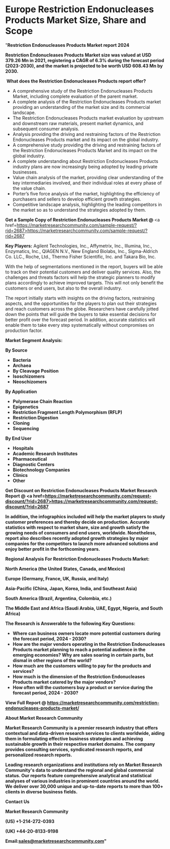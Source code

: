 # Europe Restriction Endonucleases Products Market Size, Share and Scope
"<strong>Restriction Endonucleases Products Market report 2024</strong>

<strong>Restriction Endonucleases Products Market size was valued at USD 379.26 Mn in 2021, registering a CAGR of 6.3% during the forecast period (2023-2030), and the market is projected to be worth USD 608.43 Mn by 2030.</strong>

 <strong><b>What does the Restriction Endonucleases Products report offer?</b></strong>
<ul>
  <li>A comprehensive study of the Restriction Endonucleases Products Market, including complete evaluation of the parent market.</li>
  <li>A complete analysis of the Restriction Endonucleases Products market providing an understanding of the market size and its commercial landscape.</li>
  <li>The Restriction Endonucleases Products market evaluation by upstream and downstream raw materials, present market dynamics, and subsequent consumer analysis.</li>
  <li>Analysis providing the driving and restraining factors of the Restriction Endonucleases Products market and its impact on the global industry.</li>
  <li>A comprehensive study providing the driving and restraining factors of the Restriction Endonucleases Products Market and its impact on the global industry.</li>
  <li>A complete understanding about Restriction Endonucleases Products industry plans are now increasingly being adopted by leading private businesses.</li>
  <li>Value chain analysis of the market, providing clear understanding of the key intermediaries involved, and their individual roles at every phase of the value chain.</li>
  <li>Porter’s five force analysis of the market, highlighting the efficiency of purchasers and sellers to develop efficient growth strategies.</li>
  <li>Competitive landscape analysis, highlighting the leading competitors in the market so as to understand the strategies adopted by them.</li>
</ul>

<strong>Get a Sample Copy of Restriction Endonucleases Products Market @ </strong><a href=https://marketresearchcommunity.com/sample-request/?rid=2687><u>https://marketresearchcommunity.com/sample-request/?rid=2687</u></a>

<strong>Key Players:</strong> 
Agilent Technologies, Inc., Affymetrix, Inc., Illumina, Inc., Enzymatics, Inc., QIAGEN N.V., New England Biolabs, Inc., Sigma-Aldrich Co. LLC., Roche, Ltd., Thermo Fisher Scientific, Inc. and Takara Bio, Inc.

With the help of segmentations mentioned in the report, buyers will be able to track on their potential customers and deliver quality services. Also, the challenges and threats factors will help the strategic planners to modify plans accordingly to achieve improved targets. This will not only benefit the customers or end users, but also to the overall industry.

The report initially starts with insights on the driving factors, restraining aspects, and the opportunities for the players to plan out their strategies and reach customers across the globe. Researchers have carefully jotted down the points that will guide the buyers to take essential decisions for better profit over the forecast period. In addition, accurate statistics will enable them to take every step systematically without compromises on production factor.

<strong>Market Segment Analysis:</strong>


<strong><strong>By Source</strong></h4>
<ul>
 	<li>Bacteria</li>
 	<li>Archaea</li>
 	<li>By Cleavage Position</li>
 	<li>Isoschizomers</li>
 	<li>Neoschizomers</li>
</ul>
<strong><strong>By Application</strong></h4>
<ul>
 	<li>Polymerase Chain Reaction</li>
 	<li>Epigenetics</li>
 	<li>Restriction Fragment Length Polymorphism (RFLP)</li>
 	<li>Restriction Digestion</li>
 	<li>Cloning</li>
 	<li>Sequencing</li>
</ul>
<strong><strong>By End User</strong></h4>
<ul>
 	<li>Hospitals</li>
 	<li>Academic Research Institutes</li>
 	<li>Pharmaceutical</li>
 	<li>Diagnostic Centers</li>
 	<li>Biotechnology Companies</li>
 	<li>Clinics</li>
 	<li>Other</li>
</ul>

<strong>Get Discount on Restriction Endonucleases Products Market Research Report @ </b></strong><a href=https://marketresearchcommunity.com/request-discount/?rid=2687><u>https://marketresearchcommunity.com/request-discount/?rid=2687</u></a>

In addition, the infographics included will help the market players to study customer preferences and thereby decide on production. Accurate statistics with respect to market share, size and growth satisfy the growing needs of consumers and end users, worldwide. Nonetheless, report also describes recently adopted growth strategies by major companies for the competitors to launch more advanced solutions and enjoy better profit in the forthcoming years.

<strong>Regional Analysis For Restriction Endonucleases Products Market:</strong>

<strong>North America</strong> (the United States, Canada, and Mexico)

<strong>Europe</strong> (Germany, France, UK, Russia, and Italy)

<strong>Asia-Pacific</strong> (China, Japan, Korea, India, and Southeast Asia)

<strong>South America</strong> (Brazil, Argentina, Colombia, etc.)

<strong>The Middle East and Africa</strong> (Saudi Arabia, UAE, Egypt, Nigeria, and South Africa)

<strong>The Research is Answerable to the following Key Questions:</strong>
<ul>
 	<li>Where can business owners locate more potential customers during the forecast period, 2024 - 2030?</li>
 	<li>How are the major vendors operating in the Restriction Endonucleases Products market planning to reach a potential audience in the emerging economies? Why are sales soaring in certain parts, but dismal in other regions of the world?</li>
 	<li>How much are the customers willing to pay for the products and services?</li>
 	<li>How much is the dimension of the Restriction Endonucleases Products market catered by the major vendors?</li>
 	<li>How often will the customers buy a product or service during the forecast period, 2024 - 2030?</li>
</ul>

<strong>View Full Report @</strong> <a href=https://marketresearchcommunity.com/restriction-endonucleases-products-market/>https://marketresearchcommunity.com/restriction-endonucleases-products-market/</a>

<strong>About Market Research Community</strong>

Market Research Community is a premier research industry that offers contextual and data-driven research services to clients worldwide, aiding them in formulating effective business strategies and achieving sustainable growth in their respective market domains. The company provides consulting services, syndicated research reports, and personalized research reports.

Leading research organizations and institutions rely on Market Research Community's data to understand the regional and global commercial status. Our reports feature comprehensive analytical and statistical analyses of various industries in prominent countries around the world. We deliver over 30,000 unique and up-to-date reports to more than 100+ clients in diverse business fields.

<strong>Contact Us</strong>

<strong>Market Research Community</strong>

(US) +1-214-272-0393

(UK) +44-20-8133-9198

<strong>Email:</strong>sales@marketresearchcommunity.com"
